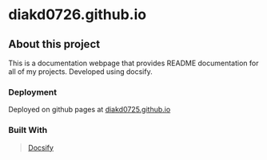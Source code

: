 # diakd0726.github.io

## About this project

This is a documentation webpage that provides README documentation for all of my projects. Developed using docsify.

### Deployment

Deployed on github pages at [diakd0725.github.io](https://diakd0726.github.io/)

### Built With

> [Docsify](https://docsify.js.org/)

